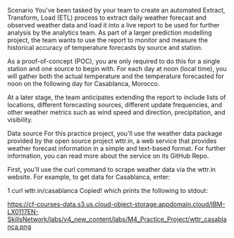 Scenario
You've been tasked by your team to create an automated Extract, Transform, Load (ETL) process to extract daily weather forecast and observed weather data and load it into a live report to be used for further analysis by the analytics team. As part of a larger prediction modelling project, the team wants to use the report to monitor and measure the historical accuracy of temperature forecasts by source and station.

As a proof-of-concept (POC), you are only required to do this for a single station and one source to begin with. For each day at noon (local time), you will gather both the actual temperature and the temperature forecasted for noon on the following day for Casablanca, Morocco.

At a later stage, the team anticipates extending the report to include lists of locations, different forecasting sources, different update frequencies, and other weather metrics such as wind speed and direction, precipitation, and visibility.

Data source
For this practice project, you'll use the weather data package provided by the open source project wttr.in, a web service that provides weather forecast information in a simple and text-based format. For further information, you can read more about the service on its GitHub Repo.

First, you'll use the curl command to scrape weather data via the wttr.in website. For example, to get data for Casablanca, enter:

1
curl wttr.in/casablanca
Copied!
which prints the following to stdout:

https://cf-courses-data.s3.us.cloud-object-storage.appdomain.cloud/IBM-LX0117EN-SkillsNetwork/labs/v4_new_content/labs/M4_Practice_Project/wttr_casablanca.png
